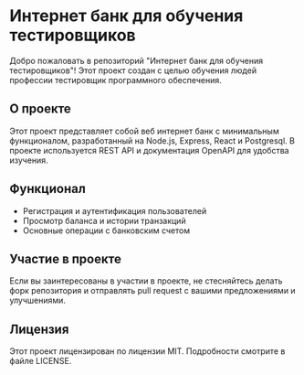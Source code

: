 # Интернет банк для обучения тестировщиков

Добро пожаловать в репозиторий "Интернет банк для обучения тестировщиков"! Этот проект создан с целью обучения людей профессии тестировщик программного обеспечения.

## О проекте

Этот проект представляет собой веб интернет банк с минимальным функционалом, разработанный на Node.js, Express, React и Postgresql. В проекте используется REST API и документация OpenAPI для удобства изучения.

## Функционал

- Регистрация и аутентификация пользователей
- Просмотр баланса и истории транзакций
- Основные операции с банковским счетом

## Участие в проекте

Если вы заинтересованы в участии в проекте, не стесняйтесь делать форк репозитория и отправлять pull request с вашими предложениями и улучшениями.

## Лицензия

Этот проект лицензирован по лицензии MIT. Подробности смотрите в файле LICENSE.
